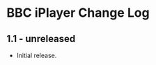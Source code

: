 BBC iPlayer Change Log
======================

1.1 - unreleased
----------------

  * Initial release.
